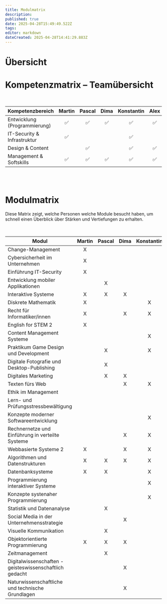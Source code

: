 ```yaml
---
title: Modulmatrix
description: 
published: true
date: 2025-04-28T15:49:49.522Z
tags: 
editor: markdown
dateCreated: 2025-04-28T14:41:29.883Z
---
```


# Übersicht




# Kompetenzmatrix – Teamübersicht
<br>

| Kompetenzbereich               | Martin | Pascal | Dima | Konstantin | Alex | Nils |
|:--------------------------------|:------:|:------:|:----:|:----------:|:----:|:----:|
| Entwicklung (Programmierung)    |   ✅    |   ✅    | ✅   |     ✅      | ✅   |      |
| IT-Security & Infrastruktur     |   ✅    |        |     |     ✅      |      |      |
| Design & Content                |        |   ✅    |     |     ✅      | ✅   |    |
| Management & Softskills         |   ✅    |   ✅    | ✅   |     ✅      | ✅   |      |

<br>
<br>

# Modulmatrix


Diese Matrix zeigt, welche Personen welche Module besucht haben, um schnell einen Überblick über Stärken und Vertiefungen zu erhalten.

<br>


| Modul                                | Martin | Pascal | Dima | Konstantin | Alex|   Nils  
|--------------------------------------|:--------:|:--------:|:--------:|:--------:|:--------:|:--------:|
| Change-Management                    |    X     |          |          |          |          |          |
| Cybersicherheit im Unternehmen       |    X     |          |          |          |          |          |
| Einführung IT-Security               |    X     |         |          |          |          |          |
| Entwicklung mobiler Applikationen    |				  | 		X		|         |           |          | 				|
| Interaktive Systeme                  |     X    |     X     |    X     |          |          |          |
| Diskrete Mathematik                  |     X    |         |          |      X    |          |          |
| Recht für Informatiker/innen         |     X     |         |    X     |     X     |          |          |
| English for STEM 2                   |     X    |          |          |         |          |          |
| Content Management Systeme           |          |          |          |     X     |     X   |          |
| Praktikum Game Design und Development|          |     X     |          |      X    |    X    |          |
| Digitale Fotografie und Desktop-Publishing |     |     X     |          |         |      X   |          |
| Digitales Marketing                   |         |      X    |    X      |          |          |      |
| Texten fürs Web                      |          |          |     X     |    X      |     X    |         |
| Ethik im Management                  |          |          |          |         |      X   |          |
| Lern- und Prüfungsstressbewältigung  |          |          |          |          |         |          |
| Konzepte moderner Softwareentwicklung|          |          |          |     X     |    X    |          |
| Rechnernetze und Einführung in verteilte Systeme |     |          |   X      |     X     |              |    |
| Webbasierte Systeme 2                |    X      |          |    X      |     X     |    X   |          |
| Algorithmen und Datenstrukturen      |    X     |    X    |    X      |     X     |     X    |          |
| Datenbanksysteme                     |    X     |     X     |          |     X     |    X     |          |
| Programmierung interaktiver Systeme  |          |         |          |      X    |          |          |
| Konzepte systenaher Programmierung   |          |          |          |				X  | 				 |        |
| Statistik und Datenanalyse           |          |    X    |          |          |          |          |
| Social Media in der Unternehmensstrategie |          |         |     X     |          |          |          |
| Visuelle Kommunikation               |          |    X     |          |          |          |          |
| Objektorientierte Programmierung     |     X     |    X     |    X      |          |     X    |          |
| Zeitmanagement                       |          |    X     |          |          |          |          |
| Digitalwissenschaften - geisteswissenschaftlich gedacht                      |          |        |       X   |          |          |          |
Naturwissenschaftliche und technische Grundlagen                    |          |        |      X    |          |          |          |




 
